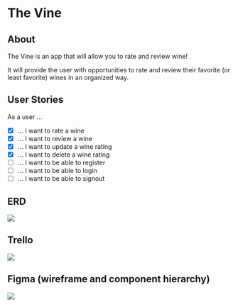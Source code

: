 # The Vine

## About

The Vine is an app that will allow you to rate and review wine!

It will provide the user with opportunities to rate and review their favorite (or least favorite) wines in an organized way.

## User Stories
 As a user ...
- [x] ... I want to rate a wine
- [x] ... I want to review a wine
- [x] ... I want to update a wine rating
- [x] ... I want to delete a wine rating
- [ ] ... I want to be able to register
- [ ] ... I want to be able to login
- [ ] ... I want to be able to signout
## ERD

[<img src="https://i.imgur.com/jShYXU4.png" />](https://app.diagrams.net/#G1x_K7ghkf4eODsezLRKjM2S18yWWeuL7m)
## Trello

[<img src="https://i.imgur.com/jDmMyOA.png" />](https://trello.com/b/Tmx9bl5c/wine-app)

## Figma (wireframe and component hierarchy)

[<img src="https://i.imgur.com/IWGpqz3.png"/>](https://www.figma.com/file/FrJwrdDuMs1rArpA7IAEGm/Untitled?node-id=0-1&t=KbtBgEAtErACp4Nt-0)